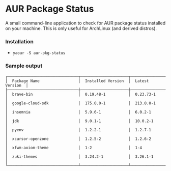 # AUR Package Status #

A small command-line application to check for AUR package status installed on your machine.
This is only useful for ArchLinux (and derived distros).

### Installation ###

* `yaour -S aur-pkg-status`

### Sample output ###
    ┌───────────────────────────────┬─────────────────────┬──────────────────┐
    │  Package Name                 │  Installed Version  │  Latest Version  │
    ├───────────────────────────────┼─────────────────────┼──────────────────┤
    │  brave-bin                    │  0.19.48-1          │  0.23.73-1       │
    │  google-cloud-sdk             │  175.0.0-1          │  213.0.0-1       │
    │  insomnia                     │  5.9.6-1            │  6.0.2-1         │
    │  jdk                          │  9.0.1-1            │  10.0.2-1        │
    │  pyenv                        │  1.2.2-1            │  1.2.7-1         │
    │  xcursor-openzone             │  1.2.5-2            │  1.2.6-2         │
    │  xfwm-axiom-theme             │  1-2                │  1-4             │
    │  zuki-themes                  │  3.24.2-1           │  3.26.1-1        │
    └───────────────────────────────┴─────────────────────┴──────────────────┘